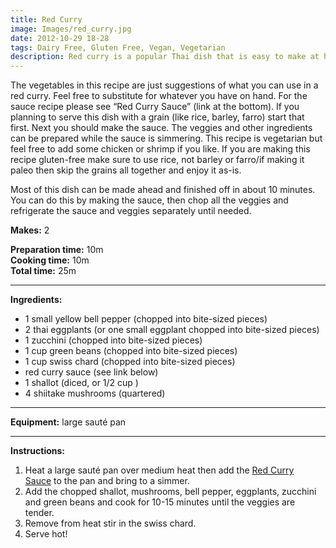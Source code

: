 ```yaml
---
title: Red Curry
image: Images/red_curry.jpg
date: 2012-10-29 18-28
tags: Dairy Free, Gluten Free, Vegan, Vegetarian
description: Red curry is a popular Thai dish that is easy to make at home in about 30 minutes.
---
```

The vegetables in this recipe are just suggestions of what you can use in a red curry. Feel free to substitute for whatever you have on hand. For the sauce recipe please see “Red Curry Sauce” (link at the bottom). If you planning to serve this dish with a grain (like rice, barley, farro) start that first. Next you should make the sauce. The veggies and other ingredients can be prepared while the sauce is simmering. This recipe is vegetarian but feel free to add some chicken or shrimp if you like. If you are making this recipe gluten-free make sure to use rice, not barley or farro/if making it paleo then skip the grains all together and enjoy it as-is.

Most of this dish can be made ahead and finished off in about 10 minutes. You can do this by making the sauce, then chop all the veggies and refrigerate the sauce and veggies separately until needed.

**Makes:** 2

**Preparation time:** 10m  
**Cooking time:** 10m  
**Total time:** 25m

---

**Ingredients:**

- 1 small yellow bell pepper (chopped into bite-sized pieces)
- 2 thai eggplants (or one small eggplant chopped into bite-sized pieces)
- 1 zucchini (chopped into bite-sized pieces)
- 1 cup green beans (chopped into bite-sized pieces)
- 1 cup swiss chard (chopped into bite-sized pieces)
-  red curry sauce (see link below)
- 1 shallot (diced, or 1/2 cup )
- 4 shiitake mushrooms (quartered)


---

**Equipment:** large sauté pan

---

**Instructions:**

1. Heat a large sauté pan over medium heat then add the [Red Curry Sauce](https://wafflehearts.com/recipes/red-curry-sauce/) to the pan and bring to a simmer.
1. Add the chopped shallot, mushrooms, bell pepper, eggplants, zucchini and green beans and cook for 10-15 minutes until the veggies are tender. 
1. Remove from heat stir in the swiss chard.
1. Serve hot!

